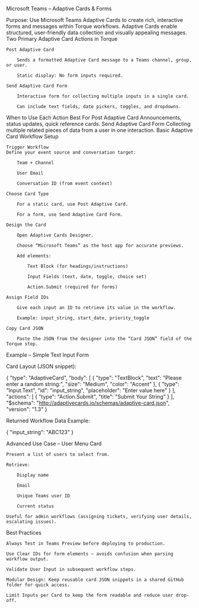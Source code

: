 Microsoft Teams – Adaptive Cards & Forms

Purpose:
Use Microsoft Teams Adaptive Cards to create rich, interactive forms and messages within Torque workflows. Adaptive Cards enable structured, user-friendly data collection and visually appealing messages.
Two Primary Adaptive Card Actions in Torque

    Post Adaptive Card

        Sends a formatted Adaptive Card message to a Teams channel, group, or user.

        Static display: No form inputs required.

    Send Adaptive Card Form

        Interactive form for collecting multiple inputs in a single card.

        Can include text fields, date pickers, toggles, and dropdowns.

When to Use Each
Action	Best For
Post Adaptive Card	Announcements, status updates, quick reference cards.
Send Adaptive Card Form	Collecting multiple related pieces of data from a user in one interaction.
Basic Adaptive Card Workflow Setup

    Trigger Workflow
    Define your event source and conversation target:

        Team + Channel

        User Email

        Conversation ID (from event context)

    Choose Card Type

        For a static card, use Post Adaptive Card.

        For a form, use Send Adaptive Card Form.

    Design the Card

        Open Adaptive Cards Designer.

        Choose “Microsoft Teams” as the host app for accurate previews.

        Add elements:

            Text Block (for headings/instructions)

            Input Fields (text, date, toggle, choice set)

            Action.Submit (required for forms)

    Assign Field IDs

        Give each input an ID to retrieve its value in the workflow.

        Example: input_string, start_date, priority_toggle

    Copy Card JSON

        Paste the JSON from the designer into the “Card JSON” field of the Torque step.

Example – Simple Text Input Form

Card Layout (JSON snippet):

{
  "type": "AdaptiveCard",
  "body": [
    {
      "type": "TextBlock",
      "text": "Please enter a random string:",
      "size": "Medium",
      "color": "Accent"
    },
    {
      "type": "Input.Text",
      "id": "input_string",
      "placeholder": "Enter value here"
    }
  ],
  "actions": [
    {
      "type": "Action.Submit",
      "title": "Submit Your String"
    }
  ],
  "$schema": "http://adaptivecards.io/schemas/adaptive-card.json",
  "version": "1.3"
}

Returned Workflow Data Example:

{
  "input_string": "ABC123"
}

Advanced Use Case – User Menu Card

    Present a list of users to select from.

    Retrieve:

        Display name

        Email

        Unique Teams user ID

        Current status

    Useful for admin workflows (assigning tickets, verifying user details, escalating issues).

Best Practices

    Always Test in Teams Preview before deploying to production.

    Use Clear IDs for form elements — avoids confusion when parsing workflow output.

    Validate User Input in subsequent workflow steps.

    Modular Design: Keep reusable card JSON snippets in a shared GitHub folder for quick access.

    Limit Inputs per Card to keep the form readable and reduce user drop-off.

